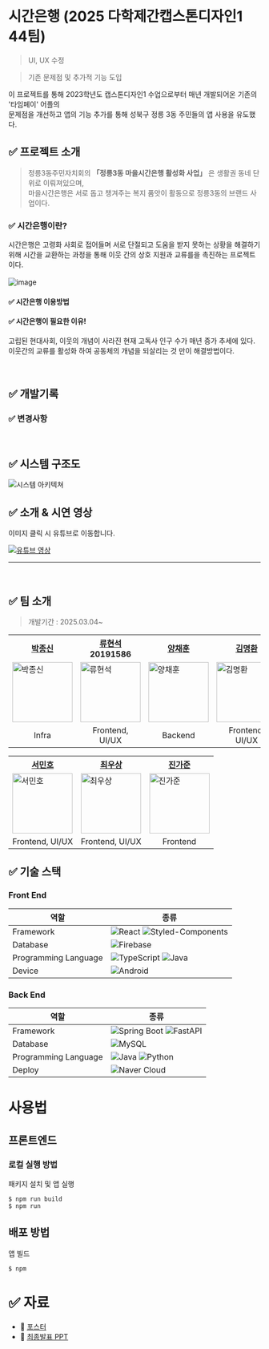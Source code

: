 # 시간은행 (2025 다학제간캡스톤디자인1 44팀)
> UI, UX 수정

> 기존 문제점 및 추가적 기능 도입

이 프로젝트를 통해 2023학년도 캡스톤디자인1 수업으로부터 매년 개발되어온 기존의 '타임페이' 어플의  
문제점을 개선하고 앱의 기능 추가를 통해 성북구 정릉 3동 주민들의 앱 사용을 유도했다.
<br>

## ✅  프로젝트 소개
>  정릉3동주민자치회의 **「정릉3동 마을시간은행 활성화 사업」** 은 생활권 동네 단위로 이뤄져있으며,  
>  마을시간은행은 서로 돕고 챙겨주는 복지 품앗이 활동으로 정릉3동의 브랜드 사업이다.

### ✅ 시간은행이란?
시간은행은 고령화 사회로 접어들며 서로 단절되고 도움을 받지 못하는 상황을 해결하기 위해 시간을 교환하는 과정을 통해 이웃 간의 상호 지원과 교류를을 촉진하는 프로젝트이다.  
<br>
<img alt="image" src="https://github.com/user-attachments/assets/8fbfff5e-5930-4006-a073-ad4ec9998419">
      

#### ✅ 시간은행 이용방법


#### ✅ 시간은행이 필요한 이유!
고립된 현대사회, 이웃의 개념이 사라진 현재 고독사 인구 수가 매년 증가 추세에 있다.  
이웃간의 교류를 활성화 하여 공동체의 개념을 되살리는 것 만이 해결방법이다.
  

<br>  

## ✅  개발기록


### ✅  변경사항


<br>

## ✅    시스템 구조도

![시스템 아키텍쳐]()


## ✅   소개 & 시연 영상
이미지 클릭 시 유튜브로 이동합니다.  

[![유튜브 영상]()](url)

<hr/><br>

## ✅ 팀 소개
> 개발기간 : 2025.03.04~

<table>
    <tr>
        <th><a href="https://github.com/">박종신</a><br></th>
        <th><a href="https://github.com/masulsada">류현석</a><br>20191586</th>
        <th><a href="https://github.com/">양채훈</a><br></th>
        <th><a href="https://github.com/">김명환</a><br></th>
    </tr>
    <tr>
        <td><img src="" alt="박종신" width="120"></td>
        <td><img src="https://avatars.githubusercontent.com/u/54922643?s=400&u=e067f3e58d8bf6c13ba3abb11e66fa63d023ce1e&v=4" alt="류현석" width="120"></td>
        <td><img src="" alt="양채훈" width="120"></td>
        <td><img src="" alt="김명환" width="120"></td>
    </tr>
    <tr>
        <td align="center">Infra</td>
        <td align="center">Frontend, UI/UX</td>
        <td align="center">Backend</td>
        <td align="center">Frontend, UI/UX</td>
    </tr>
</table>

<table>
    <tr>
        <th><a href="https://github.com/">서민호</a><br></th>
        <th><a href="https://github.com/">최우상</a><br></th>
        <th><a href="https://github.com/">진가준</a><br></th>
    </tr>
    <tr>
        <td><img src="" alt="서민호" width="120"></td>
        <td><img src="" alt="최우상" width="120"></td>
        <td><img src="" alt="진가준" width="120"></td>
    </tr>
    <tr>
        <td align="center">Frontend, UI/UX</td>
        <td align="center">Frontend, UI/UX</td>
        <td align="center">Frontend</td>
    </tr>
</table>

## ✅  기술 스택
### Front End

| 역할                     | 종류                                                                                 |
|------------------------|------------------------------------------------------------------------------------|
| Framework              | ![React](https://img.shields.io/badge/React-61DAFB?style=for-the-badge&logo=react&logoColor=white) ![Styled-Components](https://img.shields.io/badge/styled--components-DB7093?style=for-the-badge&logo=styled-components&logoColor=white) |
| Database               | ![Firebase](https://img.shields.io/badge/Firebase-FFCA28?style=for-the-badge&logo=firebase&logoColor=white) |
| Programming Language   | ![TypeScript](https://img.shields.io/badge/TypeScript-3178C6?style=for-the-badge&logo=typescript&logoColor=white) ![Java](https://img.shields.io/badge/Java-007396?style=for-the-badge&logo=java&logoColor=white)          |
| Device                 | ![Android](https://img.shields.io/badge/ANDROID-34A853?style=for-the-badge&logo=android&logoColor=white)            |

### Back End

| 역할                   | 종류                                                                                                                                                                                                                                   |
|------------------------|--------------------------------------------------------------------------------------------------------------------------------------------------------------------------------------------------------------------------------------|
| Framework           | ![Spring Boot](https://img.shields.io/badge/Spring%20Boot-6DB33F?style=for-the-badge&logo=springboot&logoColor=white) ![FastAPI](https://img.shields.io/badge/FastAPI-005571?style=for-the-badge&logo=fastapi)                       |
| Database            | ![MySQL](https://img.shields.io/badge/MySQL-4479A1?style=for-the-badge&logo=mysql&logoColor=white)                                                                                                                                   |
| Programming Language| ![Java](https://img.shields.io/badge/Java-007396?style=for-the-badge&logo=java&logoColor=white) ![Python](https://img.shields.io/badge/Python-3776AB?style=for-the-badge&logo=python&logoColor=white)                                |
| Deploy             | ![Naver Cloud](https://img.shields.io/badge/Naver%20Cloud-03C75A?style=for-the-badge&logo=naver&logoColor=white)                                                                                                                     |


# 사용법
## 프론트엔드
### 로컬 실행 방법

패키지 설치 및 앱 실행
```
$ npm run build
$ npm run
```
## 배포 방법
앱 빌드
```
$ npm
```
  


# ✅  자료
- 📒 [포스터](https://drive.google.com/file/d/1O5rynh7p7e_r7tfz43ZDFO_aZL76Jxs3/view?usp=sharing)
- 📒 [최종발표 PPT](https://drive.google.com/file/d/1foxIw_RV7WrvAODMt029uvwp2Ok4uQWr/view?usp=sharing)


<!-- <div align=center> 
 
